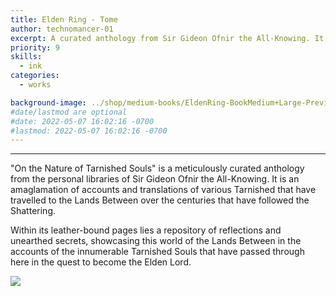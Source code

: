 ```yaml
---
title: Elden Ring - Tome
author: technomancer-01
excerpt: A curated anthology from Sir Gideon Ofnir the All-Knowing. It is an amaglamation of accounts and translations of various Tarnished that have travelled to the Lands Between over the centuries that have followed the Shattering.
priority: 9
skills:
  - ink
categories:
  - works

background-image: ../shop/medium-books/EldenRing-BookMedium+Large-Preview-1.png
#date/lastmod are optional
#date: 2022-05-07 16:02:16 -0700
#lastmod: 2022-05-07 16:02:16 -0700
---
```


---
<style>
    small{
    font-size: 10px;
  }
  .social-media-icons {
    width: 20px;
  }
  .centertext{  
    align: center;
    padding-top: 100px;
    padding-bottom: 100px;
  }
 .flex-container {
  display: flex;
  justify-content: center;
}
.flex-container > div {
  margin: auto;
  padding: 20px;
  font-size: 30px;
  display: grid;
  grid-template-columns: repeat(auto-fill,minmax(160px, 1fr));
}
</style>

"On the Nature of Tarnished Souls" is a meticulously curated anthology from the personal libraries of Sir Gideon Ofnir the All-Knowing. It is an amaglamation of accounts and translations of various Tarnished that have travelled to the Lands Between over the centuries that have followed the Shattering.

Within its leather-bound pages lies a repository of reflections and unearthed secrets, showcasing this world of the Lands Between in the accounts of the innumerable Tarnished Souls that have passed through here in the quest to become the Elden Lord. 

<img class="imageDisplay" src="/shop/medium-books/EldenRing-BookMedium+Large-Preview-1.png
" onclick="myFunction(this);">
 